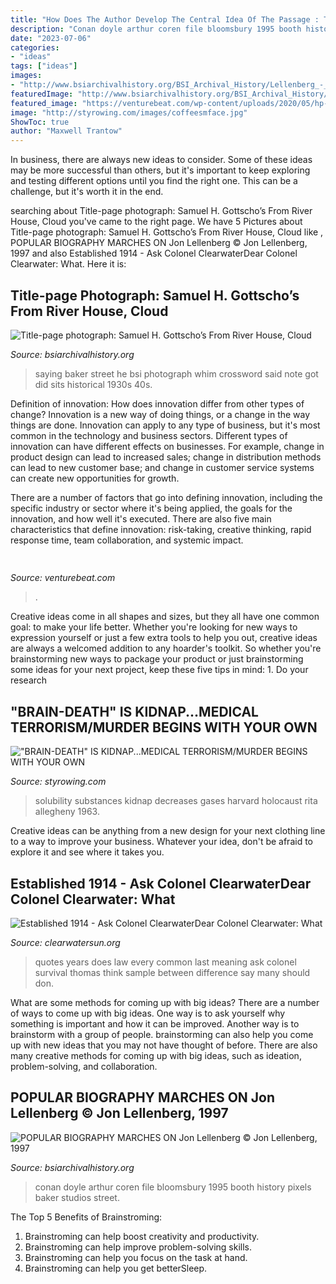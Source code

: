 ```yaml
---
title: "How Does The Author Develop The Central Idea Of The Passage : Title-page Photograph: Samuel H. Gottscho’s From River House, Cloud"
description: "Conan doyle arthur coren file bloomsbury 1995 booth history pixels baker studios street"
date: "2023-07-06"
categories:
- "ideas"
tags: ["ideas"]
images:
- "http://www.bsiarchivalhistory.org/BSI_Archival_History/Lellenberg_-_Coren_and_Booth_files/droppedImage.jpg"
featuredImage: "http://www.bsiarchivalhistory.org/BSI_Archival_History/Woodys_pt_1_files/droppedImage_11.png"
featured_image: "https://venturebeat.com/wp-content/uploads/2020/05/hp-spring-5.jpg"
image: "http://styrowing.com/images/coffeesmface.jpg"
ShowToc: true
author: "Maxwell Trantow"
---
```



In business, there are always new ideas to consider. Some of these ideas may be more successful than others, but it's important to keep exploring and testing different options until you find the right one. This can be a challenge, but it's worth it in the end.

	

		
searching about Title-page photograph: Samuel H. Gottscho’s From River House, Cloud you've came to the right page. We have 5 Pictures about Title-page photograph: Samuel H. Gottscho’s From River House, Cloud like , POPULAR BIOGRAPHY MARCHES ON Jon Lellenberg © Jon Lellenberg, 1997 and also Established 1914 - ﻿Ask Colonel ClearwaterDear Colonel Clearwater: What. Here it is:
		
    
## Title-page Photograph: Samuel H. Gottscho’s From River House, Cloud

<img loading=lazy src="http://www.bsiarchivalhistory.org/BSI_Archival_History/Woodys_pt_1_files/droppedImage_11.png" onerror="this.onerror=null;this.src='https://tse1.mm.bing.net/th?id=OIP.0MO0qWBsyz2zJBiUiA805gAAAA&amp;pid=15.1';" alt="Title-page photograph: Samuel H. Gottscho’s From River House, Cloud">

_Source: bsiarchivalhistory.org_

>saying baker street he bsi photograph whim crossword said note got did sits historical 1930s 40s. 

	

Definition of innovation: How does innovation differ from other types of change?
Innovation is a new way of doing things, or a change in the way things are done. Innovation can apply to any type of business, but it's most common in the technology and business sectors.
Different types of innovation can have different effects on businesses. For example, change in product design can lead to increased sales; change in distribution methods can lead to new customer base; and change in customer service systems can create new opportunities for growth.

There are a number of factors that go into defining innovation, including the specific industry or sector where it's being applied, the goals for the innovation, and how well it's executed. There are also five main characteristics that define innovation: risk-taking, creative thinking, rapid response time, team collaboration, and systemic impact.

    
## 

<img loading=lazy src="https://venturebeat.com/wp-content/uploads/2020/05/hp-spring-5.jpg" onerror="this.onerror=null;this.src='https://tse2.mm.bing.net/th?id=OIP.fXSXyjRlr5jTrM8LdxvxWQHaFj&amp;pid=15.1';" alt="">

_Source: venturebeat.com_

>. 

	

Creative ideas come in all shapes and sizes, but they all have one common goal: to make your life better. Whether you're looking for new ways to expression yourself or just a few extra tools to help you out, creative ideas are always a welcomed addition to any hoarder's toolkit. So whether you're brainstorming new ways to package your product or just brainstorming some ideas for your next project, keep these five tips in mind: 1. Do your research

    
## &quot;BRAIN-DEATH&quot; IS KIDNAP...MEDICAL TERRORISM/MURDER BEGINS WITH YOUR OWN

<img loading=lazy src="http://styrowing.com/images/coffeesmface.jpg" onerror="this.onerror=null;this.src='https://tse2.mm.bing.net/th?id=OIP.TVN1p-BTYk2RIpDa6ntgYgHaJ8&amp;pid=15.1';" alt="&quot;BRAIN-DEATH&quot; IS KIDNAP...MEDICAL TERRORISM/MURDER BEGINS WITH YOUR OWN">

_Source: styrowing.com_

>solubility substances kidnap decreases gases harvard holocaust rita allegheny 1963. 

	

Creative ideas can be anything from a new design for your next clothing line to a way to improve your business. Whatever your idea, don't be afraid to explore it and see where it takes you.

    
## Established 1914 - ﻿Ask Colonel ClearwaterDear Colonel Clearwater: What

<img loading=lazy src="http://clearwatersun.org/yahoo_site_admin/assets/images/col_cw_from_equinox_issue.98192504_std.png" onerror="this.onerror=null;this.src='https://tse2.mm.bing.net/th?id=OIP.UVUSZrs7f8DVfAAK3ts4rgHaLa&amp;pid=15.1';" alt="Established 1914 - ﻿Ask Colonel ClearwaterDear Colonel Clearwater: What">

_Source: clearwatersun.org_

>quotes years does law every common last meaning ask colonel survival thomas think sample between difference say many should don. 

	

What are some methods for coming up with big ideas?
There are a number of ways to come up with big ideas. One way is to ask yourself why something is important and how it can be improved. Another way is to brainstorm with a group of people. brainstorming can also help you come up with new ideas that you may not have thought of before. There are also many creative methods for coming up with big ideas, such as ideation, problem-solving, and collaboration.

    
## POPULAR BIOGRAPHY MARCHES ON Jon Lellenberg © Jon Lellenberg, 1997

<img loading=lazy src="http://www.bsiarchivalhistory.org/BSI_Archival_History/Lellenberg_-_Coren_and_Booth_files/droppedImage.jpg" onerror="this.onerror=null;this.src='https://tse4.mm.bing.net/th?id=OIP.xDFjeBt60LcXvkWFiyZD3wHaK6&amp;pid=15.1';" alt="POPULAR BIOGRAPHY MARCHES ON Jon Lellenberg © Jon Lellenberg, 1997">

_Source: bsiarchivalhistory.org_

>conan doyle arthur coren file bloomsbury 1995 booth history pixels baker studios street. 

	

The Top 5 Benefits of Brainstroming:
1. Brainstroming can help boost creativity and productivity.
2. Brainstroming can help improve problem-solving skills.
3. Brainstroming can help you focus on the task at hand.
4. Brainstroming can help you get betterSleep.

